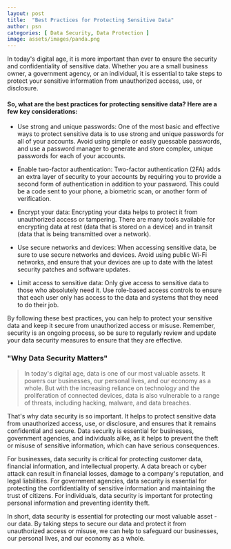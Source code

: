 ```yaml
---
layout: post
title:  "Best Practices for Protecting Sensitive Data"
author: psn
categories: [ Data Security, Data Protection ]
image: assets/images/panda.png
---
```


In today's digital age, it is more important than ever to ensure the security and confidentiality of sensitive data. Whether you are a small business owner, a government agency, or an individual, it is essential to take steps to protect your sensitive information from unauthorized access, use, or disclosure.

#### So, what are the best practices for protecting sensitive data? Here are a few key considerations:


* Use strong and unique passwords: One of the most basic and effective ways to protect sensitive data is to use strong and unique passwords for all of your accounts. Avoid using simple or easily guessable passwords, and use a password manager to generate and store complex, unique passwords for each of your accounts.

* Enable two-factor authentication: Two-factor authentication (2FA) adds an extra layer of security to your accounts by requiring you to provide a second form of authentication in addition to your password. This could be a code sent to your phone, a biometric scan, or another form of verification.

* Encrypt your data: Encrypting your data helps to protect it from unauthorized access or tampering. There are many tools available for encrypting data at rest (data that is stored on a device) and in transit (data that is being transmitted over a network).

* Use secure networks and devices: When accessing sensitive data, be sure to use secure networks and devices. Avoid using public Wi-Fi networks, and ensure that your devices are up to date with the latest security patches and software updates.

* Limit access to sensitive data: Only give access to sensitive data to those who absolutely need it. Use role-based access controls to ensure that each user only has access to the data and systems that they need to do their job.

By following these best practices, you can help to protect your sensitive data and keep it secure from unauthorized access or misuse. Remember, security is an ongoing process, so be sure to regularly review and update your data security measures to ensure that they are effective.

### "Why Data Security Matters"

>In today's digital age, data is one of our most valuable assets. It powers our businesses, our personal lives, and our economy as a whole. But with the increasing reliance on technology and the proliferation of connected devices, data is also vulnerable to a range of threats, including hacking, malware, and data breaches.

That's why data security is so important. It helps to protect sensitive data from unauthorized access, use, or disclosure, and ensures that it remains confidential and secure. Data security is essential for businesses, government agencies, and individuals alike, as it helps to prevent the theft or misuse of sensitive information, which can have serious consequences.

For businesses, data security is critical for protecting customer data, financial information, and intellectual property. A data breach or cyber attack can result in financial losses, damage to a company's reputation, and legal liabilities. For government agencies, data security is essential for protecting the confidentiality of sensitive information and maintaining the trust of citizens. For individuals, data security is important for protecting personal information and preventing identity theft.

In short, data security is essential for protecting our most valuable asset - our data. By taking steps to secure our data and protect it from unauthorized access or misuse, we can help to safeguard our businesses, our personal lives, and our economy as a whole.


